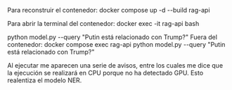 Para reconstruir el contenedor:
docker compose up -d --build rag-api

Para abrir la terminal del contenedor:
docker exec -it rag-api bash

python model.py --query "Putin está relacionado con Trump?"
Fuera del contenedor:
docker compose exec rag-api python model.py --query "Putin está relacionado con Trump?" 


Al ejecutar me aparecen una serie de avisos, entre los cuales me dice que la ejecución se realizará en CPU porque no ha detectado GPU. Esto realentiza el modelo NER.